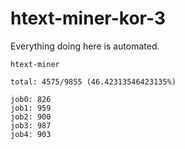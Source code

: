 # htext-miner-kor-3

Everything doing here is automated.

```
htext-miner

total: 4575/9855 (46.42313546423135%)

job0: 826
job1: 959
job2: 900
job3: 987
job4: 903
```